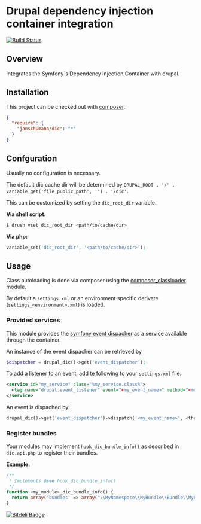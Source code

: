 Drupal dependency injection container integration
=================================================

[![Build Status](https://travis-ci.org/janschumann/drupal-dic.svg)](https://travis-ci.org/janschumann/drupal-dic)

## Overview

Integrates the Symfony´s Dependency Injection Container with drupal.

## Installation

This project can be checked out with [composer](http://getcomposer.org).

```json
{
  "require": {
    "janschumann/dic": "*"
  }
}
```

## Confguration

Usually no configuration is necessary.

The default dic cache dir will be determined by ```DRUPAL_ROOT . '/' . variable_get('file_public_path', '') . '/dic'```.

This can be customized by setting the ```dic_root_dir``` variable.

**Via shell script:**

```sh
$ drush vset dic_root_dir <path/to/cache/dir>
```

**Via php:**

```php
variable_set('dic_root_dir', '<path/to/cache/dir>');
```

## Usage

Class autoloading is done via composer using the [composer_classloader](https://github.com/janschumann/drupal-composer-classloader) module.

By default a ```settings.xml``` or an environment specific derivate (```settings_<environment>.xml```) is loaded.

### Provided services

This module provides the [symfony event dispacher](http://symfony.com/doc/current/components/event_dispatcher/introduction.html) as a
service available through the container.

An instance of the event dispacher can be retrieved by

```php
$dispatcher = drupal_dic()->get('event_dispatcher');
```

To add a listener to an event, add te following to your ```settings.xml``` file.

```xml
<service id="my_service" class="%my_service.class%">
  <tag name="drupal.event_listener" event="<my_event_name>" method="<method_on_my_service>" />
</service>
```

An event is dispached by:

```php
drupal_dic()->get('event_dispatcher')->dispatch('<my_event_name>', <the event class>);
```

### Register bundles

Your modules may implement ```hook_dic_bundle_info()``` as described in ```dic.api.php``` to register their bundles.

**Example:**

```php
/**
 * Implements @see hook_dic_bundle_info()
 */
function <my_module>_dic_bundle_info() {
  return array('bundles' => array("\\MyNamespace\\MyBundle\\Bundle\\MyBundle\\MyBundle"));
}
```



[![Bitdeli Badge](https://d2weczhvl823v0.cloudfront.net/janschumann/drupal-dic/trend.png)](https://bitdeli.com/free "Bitdeli Badge")

